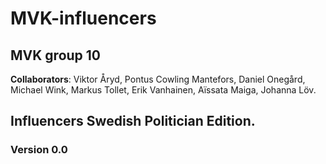 # MVK-influencers
## MVK group 10
**Collaborators**: Viktor Åryd, Pontus Cowling Mantefors, Daniel Onegård, Michael Wink, Markus Tollet, Erik Vanhainen, Aïssata Maiga, Johanna Löv.

## Influencers Swedish Politician Edition.
### Version 0.0


